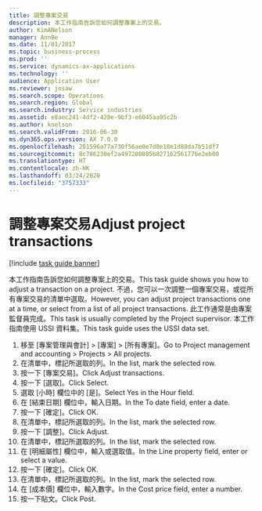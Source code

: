 ```yaml
---
title: 調整專案交易
description: 本工作指南告訴您如何調整專案上的交易。
author: KimANelson
manager: AnnBe
ms.date: 11/01/2017
ms.topic: business-process
ms.prod: ''
ms.service: dynamics-ax-applications
ms.technology: ''
audience: Application User
ms.reviewer: josaw
ms.search.scope: Operations
ms.search.region: Global
ms.search.industry: Service industries
ms.assetid: e8aec241-4df2-420e-9bf3-e6045aa95c2b
ms.author: knelson
ms.search.validFrom: 2016-06-30
ms.dyn365.ops.version: AX 7.0.0
ms.openlocfilehash: 201596a77a730f56ae0e7d8e18e1d88da7b51df7
ms.sourcegitcommit: 8c786230ef2a497280885b827162561776e2eb00
ms.translationtype: HT
ms.contentlocale: zh-HK
ms.lasthandoff: 03/24/2020
ms.locfileid: "3757333"
---
```

# <a name="adjust-project-transactions"></a><span data-ttu-id="41071-103">調整專案交易</span><span class="sxs-lookup"><span data-stu-id="41071-103">Adjust project transactions</span></span>

[!include [task guide banner](../../includes/task-guide-banner.md)]

<span data-ttu-id="41071-104">本工作指南告訴您如何調整專案上的交易。</span><span class="sxs-lookup"><span data-stu-id="41071-104">This task guide shows you how to adjust a transaction on a project.</span></span> <span data-ttu-id="41071-105">不過，您可以一次調整一個專案交易，或從所有專案交易的清單中選取。</span><span class="sxs-lookup"><span data-stu-id="41071-105">However, you can adjust project transactions one at a time, or select from a list of all project transactions.</span></span> <span data-ttu-id="41071-106">此工作通常是由專案監督員完成。</span><span class="sxs-lookup"><span data-stu-id="41071-106">This task is usually completed by the Project supervisor.</span></span> <span data-ttu-id="41071-107">本工作指南使用 USSI 資料集。</span><span class="sxs-lookup"><span data-stu-id="41071-107">This task guide uses the USSI data set.</span></span>

1. <span data-ttu-id="41071-108">移至 [專案管理與會計] > [專案] > [所有專案]。</span><span class="sxs-lookup"><span data-stu-id="41071-108">Go to Project management and accounting > Projects > All projects.</span></span> 
2. <span data-ttu-id="41071-109">在清單中，標記所選取的列。</span><span class="sxs-lookup"><span data-stu-id="41071-109">In the list, mark the selected row.</span></span> 
3. <span data-ttu-id="41071-110">按一下 [專案交易]。</span><span class="sxs-lookup"><span data-stu-id="41071-110">Click Adjust transactions.</span></span> 
4. <span data-ttu-id="41071-111">按一下 [選取]。</span><span class="sxs-lookup"><span data-stu-id="41071-111">Click Select.</span></span> 
5. <span data-ttu-id="41071-112">選取 [小時] 欄位中的 [是]。</span><span class="sxs-lookup"><span data-stu-id="41071-112">Select Yes in the Hour field.</span></span> 
6. <span data-ttu-id="41071-113">在 [結束日期] 欄位中，輸入日期。</span><span class="sxs-lookup"><span data-stu-id="41071-113">In the To date field, enter a date.</span></span> 
7. <span data-ttu-id="41071-114">按一下 [確定]。</span><span class="sxs-lookup"><span data-stu-id="41071-114">Click OK.</span></span> 
8. <span data-ttu-id="41071-115">在清單中，標記所選取的列。</span><span class="sxs-lookup"><span data-stu-id="41071-115">In the list, mark the selected row.</span></span> 
9. <span data-ttu-id="41071-116">按一下 [調整]。</span><span class="sxs-lookup"><span data-stu-id="41071-116">Click Adjust.</span></span> 
10. <span data-ttu-id="41071-117">在清單中，標記所選取的列。</span><span class="sxs-lookup"><span data-stu-id="41071-117">In the list, mark the selected row.</span></span> 
11. <span data-ttu-id="41071-118">在 [明細屬性] 欄位中，輸入或選取值。</span><span class="sxs-lookup"><span data-stu-id="41071-118">In the Line property field, enter or select a value.</span></span> 
12. <span data-ttu-id="41071-119">按一下 [確定]。</span><span class="sxs-lookup"><span data-stu-id="41071-119">Click OK.</span></span> 
13. <span data-ttu-id="41071-120">在清單中，標記所選取的列。</span><span class="sxs-lookup"><span data-stu-id="41071-120">In the list, mark the selected row.</span></span> 
14. <span data-ttu-id="41071-121">在 [成本價] 欄位中，輸入數字。</span><span class="sxs-lookup"><span data-stu-id="41071-121">In the Cost price field, enter a number.</span></span> 
15. <span data-ttu-id="41071-122">按一下貼文。</span><span class="sxs-lookup"><span data-stu-id="41071-122">Click Post.</span></span> 
